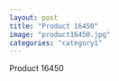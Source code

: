 ```yaml
---
layout: post
title: "Product 16450"
image: "product16450.jpg"
categories: "category1"
---
```

Product 16450
